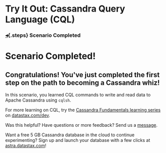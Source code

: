 <div class="top">

# Try It Out: Cassandra Query Language (CQL)
### [◂](command:katapod.loadPage?step7){.steps} Scenario Completed
</div>

# Scenario Completed!

## Congratulations! You've just completed the first step on the path to becoming a Cassandra whiz!

In this scenario, you learned CQL commands to write and read data to Apache Cassandra using `cqlsh`.

For more learning on CQL, try the [Cassandra Fundamentals learning series](https://datastax.com/learning-series/cassandra-fundamentals) on [datastax.com/dev](https://datastax.com/dev).

Was this helpful? Have questions or more feedback? Send us a [message](mailto:aleksandr.volochnev@datastax.com).

Want a free 5 GB Cassandra database in the cloud to continue experimenting? Sign up and launch your database with a few clicks at [astra.datastax.com](https://astra.datastax.com/register?utm_source=devplay&utm_medium=katacoda&utm_campaign=try-it-out)!

